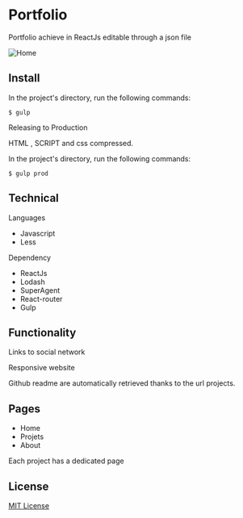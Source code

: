 Portfolio
===

Portfolio achieve in ReactJs editable through a json file

![Home](http://garreca.fr/img/home.png)

Install
-------

In the project's directory, run the following commands:

    $ gulp

Releasing to Production

HTML ,  SCRIPT and css compressed.

In the project's directory, run the following commands:

    $ gulp prod


Technical
---------

Languages

 - Javascript
 -  Less

Dependency

 - ReactJs
 - Lodash
 - SuperAgent
 - React-router
 - Gulp

Functionality
--------------

Links to social network

Responsive website

Github readme are automatically retrieved thanks to the url projects.

Pages
-----
 - Home
 - Projets
 - About

Each project has a dedicated page

License
-------

[MIT License](https://opensource.org/licenses/MIT)